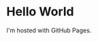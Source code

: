 <html>
<head>
	<link rel="stylesheet" href="style/Stylesheet.css">
</head>
<body>
<h1 name="title1">Hello World</h1>
<p>I'm hosted with GitHub Pages.</p>
</body>
</html>